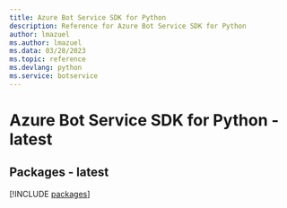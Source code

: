```yaml
---
title: Azure Bot Service SDK for Python
description: Reference for Azure Bot Service SDK for Python
author: lmazuel
ms.author: lmazuel
ms.data: 03/28/2023
ms.topic: reference
ms.devlang: python
ms.service: botservice
---
```

# Azure Bot Service SDK for Python - latest
## Packages - latest
[!INCLUDE [packages](bot-service-index.md)]